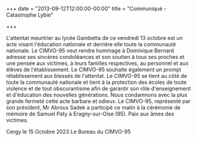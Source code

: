 +++
date = "2013-09-12T12:00:00-00:00"
title = "Communiqué - Catastrophe Lybie"

+++

L'attentat meurtrier au lycée Gambetta de ce vendredi 13 octobre est un
acte visant l'éducation nationale et derrière elle toute la communauté
nationale.
Le CIMVO-95 veut rendre hommage à Dominique Bernard adresse ses
sincères condoléances et son soutien à tous ses proches et une pensée
aux victimes, à leurs familles respectives, au personnel et aux élèves de
l'établissement. Le CIMVO-95 souhaite également un prompt
rétablissement aux blessés de l'attentat.
Le CIMVO-95 se tient au côté de toute la communauté nationale et tient à
la protection des écoles de toute violence et de tout obscurantisme afin
de garantir son rôle d'enseignement et d'éducation des nouvelles
générations.
Nous condamnons avec la plus grande fermeté cette acte barbare et
odieux.
Le CIMVO-95, représenté par son président, Mr Abrous Sadek a participé
ce matin à la cérémonie de mémoire de Samuel Paty à Eragny-sur-Oise
(95).
Paix aux âmes des victimes.

Cergy le 15 Octobre 2023 
Le Bureau du CIMVO-95
